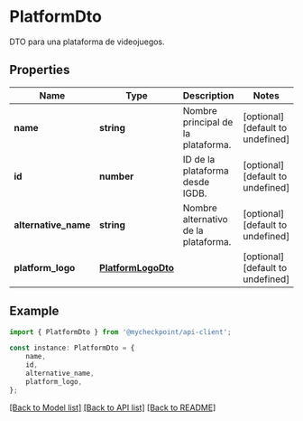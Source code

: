 # PlatformDto

DTO para una plataforma de videojuegos.

## Properties

Name | Type | Description | Notes
------------ | ------------- | ------------- | -------------
**name** | **string** | Nombre principal de la plataforma. | [optional] [default to undefined]
**id** | **number** | ID de la plataforma desde IGDB. | [optional] [default to undefined]
**alternative_name** | **string** | Nombre alternativo de la plataforma. | [optional] [default to undefined]
**platform_logo** | [**PlatformLogoDto**](PlatformLogoDto.md) |  | [optional] [default to undefined]

## Example

```typescript
import { PlatformDto } from '@mycheckpoint/api-client';

const instance: PlatformDto = {
    name,
    id,
    alternative_name,
    platform_logo,
};
```

[[Back to Model list]](../README.md#documentation-for-models) [[Back to API list]](../README.md#documentation-for-api-endpoints) [[Back to README]](../README.md)
